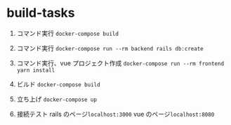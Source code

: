 # build-tasks

1. コマンド実行
   `docker-compose build`

1. コマンド実行
   `docker-compose run --rm backend rails db:create`

1. コマンド実行、vue プロジェクト作成
   `docker-compose run --rm frontend yarn install`

1. ビルド
   `docker-compose build`

1. 立ち上げ
   `docker-compose up`

1. 接続テスト
   rails のページ`localhost:3000`
   vue のページ`localhost:8080`
